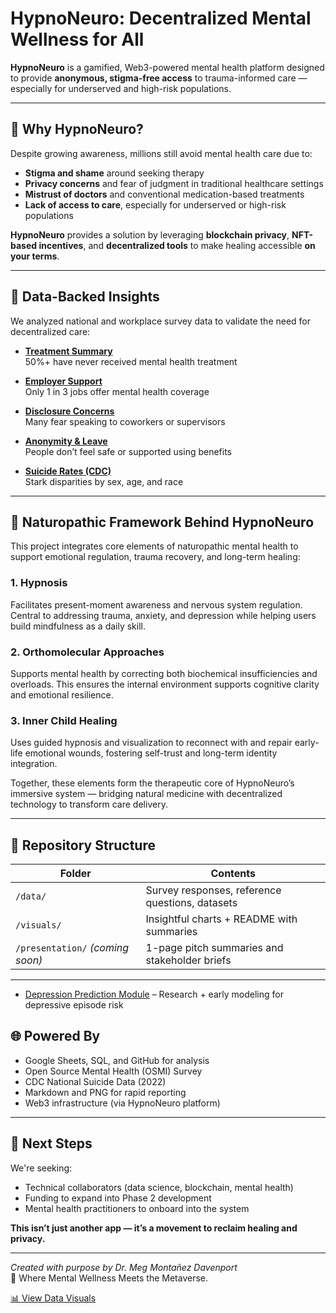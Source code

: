 # HypnoNeuro: Decentralized Mental Wellness for All

**HypnoNeuro** is a gamified, Web3-powered mental health platform designed to provide **anonymous, stigma-free access** to trauma-informed care — especially for underserved and high-risk populations.

---

## 🧠 Why HypnoNeuro?

Despite growing awareness, millions still avoid mental health care due to:

- **Stigma and shame** around seeking therapy
- **Privacy concerns** and fear of judgment in traditional healthcare settings
- **Mistrust of doctors** and conventional medication-based treatments
- **Lack of access to care**, especially for underserved or high-risk populations


**HypnoNeuro** provides a solution by leveraging **blockchain privacy**, **NFT-based incentives**, and **decentralized tools** to make healing accessible **on your terms**.

---

## 🧠 Data-Backed Insights

We analyzed national and workplace survey data to validate the need for decentralized care:

- **[Treatment Summary](visuals/visuals_overview_mental_health_data_insights.md)**  
  50%+ have never received mental health treatment

- **[Employer Support](visuals/visuals_overview_mental_health_data_insights.md)**  
  Only 1 in 3 jobs offer mental health coverage

- **[Disclosure Concerns](visuals/visuals_overview_mental_health_data_insights.md)**  
  Many fear speaking to coworkers or supervisors

- **[Anonymity & Leave](visuals/visuals_overview_mental_health_data_insights.md)**  
  People don’t feel safe or supported using benefits

- **[Suicide Rates (CDC)](visuals/visuals_overview_mental_health_data_insights.md)**  
  Stark disparities by sex, age, and race

---

## 🧬 Naturopathic Framework Behind HypnoNeuro

This project integrates core elements of naturopathic mental health to support emotional regulation, trauma recovery, and long-term healing:

### 1. Hypnosis  
Facilitates present-moment awareness and nervous system regulation. Central to addressing trauma, anxiety, and depression while helping users build mindfulness as a daily skill.

### 2. Orthomolecular Approaches  
Supports mental health by correcting both biochemical insufficiencies and overloads. This ensures the internal environment supports cognitive clarity and emotional resilience.

### 3. Inner Child Healing  
Uses guided hypnosis and visualization to reconnect with and repair early-life emotional wounds, fostering self-trust and long-term identity integration.


Together, these elements form the therapeutic core of HypnoNeuro’s immersive system — bridging natural medicine with decentralized technology to transform care delivery.


---

## 📁 Repository Structure

| Folder       | Contents                                       |
|--------------|------------------------------------------------|
| `/data/`     | Survey responses, reference questions, datasets |
| `/visuals/`  | Insightful charts + README with summaries      |
| `/presentation/` *(coming soon)* | 1-page pitch summaries and stakeholder briefs |

---

- [Depression Prediction Module](mental_health_models/depression_prediction/README.md) – Research + early modeling for depressive episode risk


## 🌐 Powered By

- Google Sheets, SQL, and GitHub for analysis
- Open Source Mental Health (OSMI) Survey
- CDC National Suicide Data (2022)
- Markdown and PNG for rapid reporting
- Web3 infrastructure (via HypnoNeuro platform)

---

## 📣 Next Steps

We're seeking:

- Technical collaborators (data science, blockchain, mental health)
- Funding to expand into Phase 2 development
- Mental health practitioners to onboard into the system

**This isn’t just another app — it’s a movement to reclaim healing and privacy.**

---

*Created with purpose by Dr. Meg Montañez Davenport*  
🧬 Where Mental Wellness Meets the Metaverse.

[📊 View Data Visuals](https://github.com/Where-Mental-Wellness-Meets-Metaverse/HypnoNeuro/tree/main/visuals)




